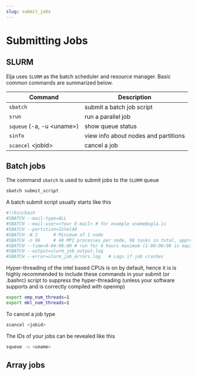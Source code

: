 ```yaml
---
slug: submit_jobs
---
```


# Submitting Jobs

## SLURM

Elja uses `SLURM` as the batch scheduler and resource manager. 
Basic common commands are summarized below.

| Command                     | Description                          |
|-----------------------------|--------------------------------------|
| `sbatch`                    | submit a batch job script            |
| `srun`                      | run a parallel job                   |
| `squeue` (-a, -u \<uname\>) | show queue status                    |
| `sinfo`                     | view info about nodes and partitions |
| `scancel` \<jobid\>         | cancel a job                         |

## Batch jobs

The command `sbatch` is used to submit jobs to the `SLURM` queue

```bash
sbatch submit_script
```

A batch submit script usually starts like this

```bash
#!/bin/bash
#SBATCH --mail-type=ALL
#SBATCH --mail-user=<Your E-mail> # for example uname@ugla.is
#SBATCH --partition=Intel48
#SBATCH -N 2      # Minimum of 1 node
#SBATCH -n 96     # 48 MPI processes per node, 96 tasks in total, appropriate for Intel48
#SBATCH --time=0-04:00:00 # run for 4 hours maximum (1-00:00:00 is equivalent to 1 Day)
#SBATCH --output=slurm_job_output.log   
#SBATCH --error=slurm_job_errors.log   # Logs if job crashes
```

Hyper-threading of the intel based CPUs is on by default, hence it is
is highly recommended to include these commands in your submit (or .bashrc) script
to suppress the hyper-threading (unless your software supports and is correctly compiled with openmp)

```bash                                                                 
export omp_num_threads=1
export mkl_num_threads=1
```

To cancel a job type

```bash
scancel <jobid>
```

The IDs of your jobs can be revealed like this

```bash
squeue -u <uname>
```

## Array jobs
